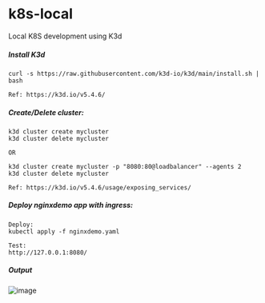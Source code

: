 # k8s-local
Local K8S development using K3d

##### Install K3d
```
curl -s https://raw.githubusercontent.com/k3d-io/k3d/main/install.sh | bash

Ref: https://k3d.io/v5.4.6/
```

##### Create/Delete cluster:
```
k3d cluster create mycluster
k3d cluster delete mycluster

OR

k3d cluster create mycluster -p "8080:80@loadbalancer" --agents 2
k3d cluster delete mycluster

Ref: https://k3d.io/v5.4.6/usage/exposing_services/
```
##### Deploy nginxdemo app with ingress:
```
Deploy:
kubectl apply -f nginxdemo.yaml

Test:
http://127.0.0.1:8080/
```
##### Output
![image](https://user-images.githubusercontent.com/23621486/211861480-e49395a2-65cb-4f5d-bb4b-61526979552c.png)

